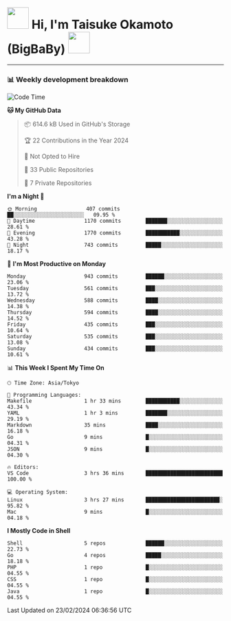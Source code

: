 <!-- Title -->
<h1>
    <img src="https://media.tenor.com/TlyRveJkgo4AAAAi/cloud-cloud-strife.gif" width="50"/> 
    Hi, I'm Taisuke Okamoto (BigBaBy) 
    <img src="https://media.tenor.com/TlyRveJkgo4AAAAi/cloud-cloud-strife.gif" width="50"/>
</h1>

---

<h3> 📊 Weekly development breakdown </h3>
<!-- waka-readme-stats -->

<!--START_SECTION:waka-->
![Code Time](http://img.shields.io/badge/Code%20Time-1%2C687%20hrs%2044%20mins-blue)

**🐱 My GitHub Data** 

> 📦 614.6 kB Used in GitHub's Storage 
 > 
> 🏆 22 Contributions in the Year 2024
 > 
> 🚫 Not Opted to Hire
 > 
> 📜 33 Public Repositories 
 > 
> 🔑 7 Private Repositories 
 > 
**I'm a Night 🦉** 

```text
🌞 Morning                407 commits         ██░░░░░░░░░░░░░░░░░░░░░░░   09.95 % 
🌆 Daytime                1170 commits        ███████░░░░░░░░░░░░░░░░░░   28.61 % 
🌃 Evening                1770 commits        ███████████░░░░░░░░░░░░░░   43.28 % 
🌙 Night                  743 commits         █████░░░░░░░░░░░░░░░░░░░░   18.17 % 
```
📅 **I'm Most Productive on Monday** 

```text
Monday                   943 commits         ██████░░░░░░░░░░░░░░░░░░░   23.06 % 
Tuesday                  561 commits         ███░░░░░░░░░░░░░░░░░░░░░░   13.72 % 
Wednesday                588 commits         ████░░░░░░░░░░░░░░░░░░░░░   14.38 % 
Thursday                 594 commits         ████░░░░░░░░░░░░░░░░░░░░░   14.52 % 
Friday                   435 commits         ███░░░░░░░░░░░░░░░░░░░░░░   10.64 % 
Saturday                 535 commits         ███░░░░░░░░░░░░░░░░░░░░░░   13.08 % 
Sunday                   434 commits         ███░░░░░░░░░░░░░░░░░░░░░░   10.61 % 
```


📊 **This Week I Spent My Time On** 

```text
🕑︎ Time Zone: Asia/Tokyo

💬 Programming Languages: 
Makefile                 1 hr 33 mins        ███████████░░░░░░░░░░░░░░   43.34 % 
YAML                     1 hr 3 mins         ███████░░░░░░░░░░░░░░░░░░   29.19 % 
Markdown                 35 mins             ████░░░░░░░░░░░░░░░░░░░░░   16.18 % 
Go                       9 mins              █░░░░░░░░░░░░░░░░░░░░░░░░   04.31 % 
JSON                     9 mins              █░░░░░░░░░░░░░░░░░░░░░░░░   04.30 % 

🔥 Editors: 
VS Code                  3 hrs 36 mins       █████████████████████████   100.00 % 

💻 Operating System: 
Linux                    3 hrs 27 mins       ████████████████████████░   95.82 % 
Mac                      9 mins              █░░░░░░░░░░░░░░░░░░░░░░░░   04.18 % 
```

**I Mostly Code in Shell** 

```text
Shell                    5 repos             ██████░░░░░░░░░░░░░░░░░░░   22.73 % 
Go                       4 repos             █████░░░░░░░░░░░░░░░░░░░░   18.18 % 
PHP                      1 repo              █░░░░░░░░░░░░░░░░░░░░░░░░   04.55 % 
CSS                      1 repo              █░░░░░░░░░░░░░░░░░░░░░░░░   04.55 % 
Java                     1 repo              █░░░░░░░░░░░░░░░░░░░░░░░░   04.55 % 
```




 Last Updated on 23/02/2024 06:36:56 UTC
<!--END_SECTION:waka-->
